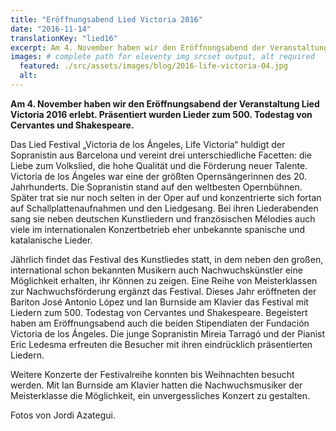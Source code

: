 ```yaml
---
title: "Eröffnungsabend Lied Victoria 2016"
date: "2016-11-14"
translationKey: "lied16"
excerpt: Am 4. November haben wir den Eröffnungsabend der Veranstaltung Lied Victoria 2016 erlebt. Präsentiert wurden Lieder zum 500. Todestag von Cervantes und Shakespeare.
images: # complete path for eleventy img srcset output, alt required
  featured: ./src/assets/images/blog/2016-life-victoria-04.jpg
  alt:
---
```


**Am 4. November haben wir den Eröffnungsabend der Veranstaltung Lied Victoria 2016 erlebt. Präsentiert wurden Lieder zum 500. Todestag von Cervantes und Shakespeare.**

Das Lied Festival „Victoria de los Ángeles, Life Victoria“ huldigt der Sopranistin aus Barcelona und vereint drei unterschiedliche Facetten: die Liebe zum Volkslied, die hohe Qualität und die Förderung neuer Talente. Victoria de los Ángeles war eine der größten Opernsängerinnen des 20. Jahrhunderts. Die Sopranistin stand auf den weltbesten Opernbühnen. Später trat sie nur noch selten in der Oper auf und konzentrierte sich fortan auf Schallplattenaufnahmen und den Liedgesang. Bei ihren Liederabenden sang sie neben deutschen Kunstliedern und französischen Mélodies auch viele im internationalen Konzertbetrieb eher unbekannte spanische und katalanische Lieder.

Jährlich findet das Festival des Kunstliedes statt, in dem neben den großen, international schon bekannten Musikern auch Nachwuchskünstler eine Möglichkeit erhalten, ihr Können zu zeigen. Eine Reihe von Meisterklassen zur Nachwuchsförderung ergänzt das Festival. Dieses Jahr eröffneten der Bariton José Antonio López und Ian Burnside am Klavier das Festival mit Liedern zum 500. Todestag von Cervantes und Shakespeare. Begeistert haben am Eröffnungsabend auch die beiden Stipendiaten der Fundación Victoria de los Ángeles. Die junge Sopranistin Mireia Tarragó und der Pianist Eric Ledesma erfreuten die Besucher mit ihren eindrücklich präsentierten Liedern.

Weitere Konzerte der Festivalreihe konnten bis Weihnachten besucht werden. Mit Ian Burnside am Klavier hatten die Nachwuchsmusiker der Meisterklasse die Möglichkeit, ein unvergessliches Konzert zu gestalten.

Fotos von Jordi Azategui.
